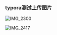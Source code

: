 ### 							typora测试上传图片







![IMG_2300](https://tva1.sinaimg.cn/large/007S8ZIlgy1gfm908y9ccj308c08caat.jpg)

![IMG_2417](https://tva1.sinaimg.cn/large/007S8ZIlgy1gfm7o3xavaj30k00s576m.jpg)


